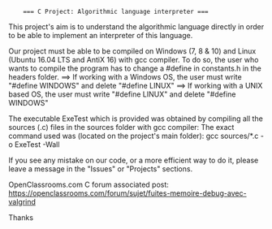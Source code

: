 		=== C Project: Algorithmic language interpreter ===


This project's aim is to understand the algorithmic language directly in order to be able to implement an interpreter of this language.

Our project must be able to be compiled on Windows (7, 8 & 10) and Linux (Ubuntu 16.04 LTS and AntiX 16) with gcc compiler.
	To do so, the user who wants to compile the program has to change a #define in constants.h in the headers folder.
		==> If working with a Windows OS, the user must write "#define WINDOWS" and delete "#define LINUX"
		==> If working with a UNIX based OS, the user must write "#define LINUX" and delete "#define WINDOWS"

The executable ExeTest which is provided was obtained by compiling all the sources (.c) files in the sources folder with gcc compiler:
	The exact command used was (located on the project's main folder):
		gcc sources/*.c -o ExeTest -Wall

If you see any mistake on our code, or a more efficient way to do it, please leave a message in the "Issues" or "Projects" sections.


OpenClassrooms.com C forum associated post:
https://openclassrooms.com/forum/sujet/fuites-memoire-debug-avec-valgrind


Thanks
